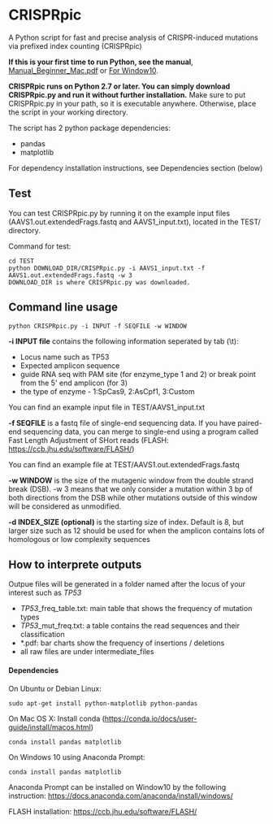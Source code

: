 # CRISPRpic

A Python script for fast and precise analysis of CRISPR-induced mutations via prefixed index counting (CRISPRpic)

**If this is your first time to run Python, see the manual**, [Manual_Beginner_Mac.pdf](Manual_Beginner_Mac.pdf) or [For Window10](https://conda.io/docs/user-guide/install/windows).

**CRISPRpic runs on Python 2.7 or later. You can simply download CRISPRpic.py and run it without further installation.**
Make sure to put CRISPRpic.py in your path, so it is executable anywhere. Otherwise, place the script in your working directory.

The script has 2 python package dependencies:
* pandas
* matplotlib

For dependency installation instructions, see Dependencies section (below)


## Test

You can test CRISPRpic.py by running it on the example input files (AAVS1.out.extendedFrags.fastq and AAVS1_input.txt), located in the TEST/ directory.

Command for test:
```
cd TEST
python DOWNLOAD_DIR/CRISPRpic.py -i AAVS1_input.txt -f AAVS1.out.extendedFrags.fastq -w 3
DOWNLOAD_DIR is where CRISPRpic.py was downloaded.
```
## Command line usage
```
python CRISPRpic.py -i INPUT -f SEQFILE -w WINDOW
```

**-i INPUT file** contains the following information seperated by tab (\t):
* Locus name such as TP53
* Expected amplicon sequence
* guide RNA seq with PAM site (for enzyme_type 1 and 2) or break point from the 5' end amplicon (for 3)
* the type of enzyme - 1:SpCas9, 2:AsCpf1, 3:Custom

You can find an example input file in TEST/AAVS1_input.txt

**-f SEQFILE** is a fastq file of single-end sequencing data. If you have paired-end sequencing data, you can merge to single-end using  a program called Fast Length Adjustment of SHort reads (FLASH: https://ccb.jhu.edu/software/FLASH/)

You can find an example file at TEST/AAVS1.out.extendedFrags.fastq 

**-w WINDOW** is the size of the mutagenic window from the double strand break (DSB). -w 3 means that we only consider a mutation within 3 bp of both directions from the DSB while other mutations outside of this window will be considered as unmodified.

**-d INDEX_SIZE (optional)** is the starting size of index. Default is 8, but larger size such as 12 should be used for when the amplicon contains lots of homologous or low complexity sequences


## How to interprete outputs
Outpue files will be generated in a folder named after the locus of your interest such as *TP53*
* *TP53*_freq_table.txt: main table that shows the frequency of mutation types
* *TP53*_mut_freq.txt: a table contains the read sequences and their classification
* \*.pdf: bar charts show the frequency of insertions / deletions
* all raw files are under intermediate_files

#### Dependencies

On Ubuntu or Debian Linux:
```
sudo apt-get install python-matplotlib python-pandas
```
On Mac OS X:
Install conda (https://conda.io/docs/user-guide/install/macos.html)
```
conda install pandas matplotlib
```
On Windows 10 using Anaconda Prompt:
```
conda install pandas matplotlib
```
Anaconda Prompt can be installed on Window10 by the following instruction:
https://docs.anaconda.com/anaconda/install/windows/


FLASH installation:
https://ccb.jhu.edu/software/FLASH/

